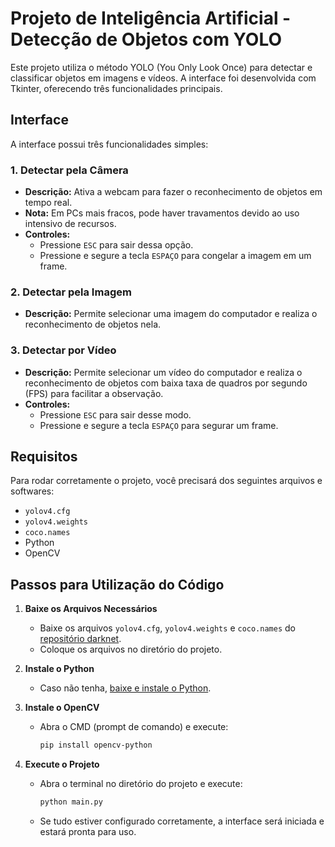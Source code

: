 # Projeto de Inteligência Artificial - Detecção de Objetos com YOLO

Este projeto utiliza o método YOLO (You Only Look Once) para detectar e classificar objetos em imagens e vídeos. A interface foi desenvolvida com Tkinter, oferecendo três funcionalidades principais.

## Interface

A interface possui três funcionalidades simples:

### 1. Detectar pela Câmera
- **Descrição:** Ativa a webcam para fazer o reconhecimento de objetos em tempo real.
- **Nota:** Em PCs mais fracos, pode haver travamentos devido ao uso intensivo de recursos.
- **Controles:**
  - Pressione `ESC` para sair dessa opção.
  - Pressione e segure a tecla `ESPAÇO` para congelar a imagem em um frame.

### 2. Detectar pela Imagem
- **Descrição:** Permite selecionar uma imagem do computador e realiza o reconhecimento de objetos nela.

### 3. Detectar por Vídeo
- **Descrição:** Permite selecionar um vídeo do computador e realiza o reconhecimento de objetos com baixa taxa de quadros por segundo (FPS) para facilitar a observação.
- **Controles:**
  - Pressione `ESC` para sair desse modo.
  - Pressione e segure a tecla `ESPAÇO` para segurar um frame.

## Requisitos

Para rodar corretamente o projeto, você precisará dos seguintes arquivos e softwares:

- `yolov4.cfg`
- `yolov4.weights`
- `coco.names`
- Python
- OpenCV

## Passos para Utilização do Código

1. **Baixe os Arquivos Necessários**
   - Baixe os arquivos `yolov4.cfg`, `yolov4.weights` e `coco.names` do [repositório darknet](https://github.com/AlexeyAB/darknet?tab=readme-ov-file#pre-trained-models).
   - Coloque os arquivos no diretório do projeto.

2. **Instale o Python**
   - Caso não tenha, [baixe e instale o Python](https://www.python.org/downloads/).

3. **Instale o OpenCV**
   - Abra o CMD (prompt de comando) e execute:
     ```bash
     pip install opencv-python
     ```

4. **Execute o Projeto**
   - Abra o terminal no diretório do projeto e execute:
     ```bash
     python main.py
     ```
   - Se tudo estiver configurado corretamente, a interface será iniciada e estará pronta para uso.




